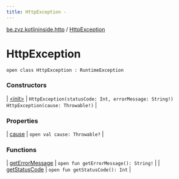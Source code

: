 ```yaml
---
title: HttpException - 
---
```


[be.zvz.kotlininside.http](../index.html) / [HttpException](./index.html)

# HttpException

`open class HttpException : RuntimeException`

### Constructors

| [&lt;init&gt;](-init-.html) | `HttpException(statusCode: Int, errorMessage: String!)`<br>`HttpException(cause: Throwable!)` |

### Properties

| [cause](cause.html) | `open val cause: Throwable?` |

### Functions

| [getErrorMessage](get-error-message.html) | `open fun getErrorMessage(): String!` |
| [getStatusCode](get-status-code.html) | `open fun getStatusCode(): Int` |

